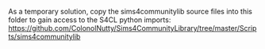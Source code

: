 As a temporary solution, copy the sims4communitylib source files into this folder to gain access to the S4CL python imports: https://github.com/ColonolNutty/Sims4CommunityLibrary/tree/master/Scripts/sims4communitylib